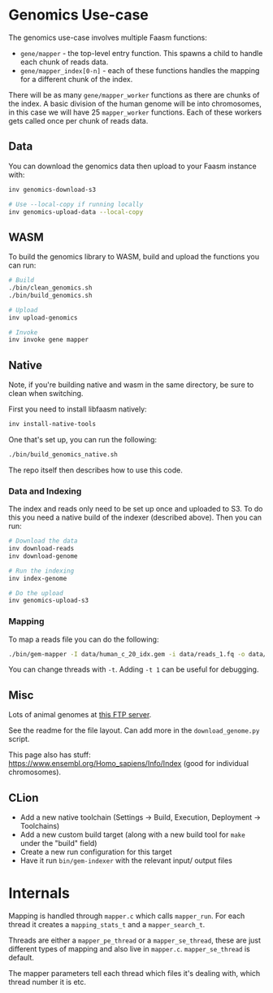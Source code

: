 # Genomics Use-case

The genomics use-case involves multiple Faasm functions:

- `gene/mapper` - the top-level entry function. This spawns a child to handle each chunk of reads data.
- `gene/mapper_index[0-n]` - each of these functions handles the mapping for a different chunk of the index.

There will be as many `gene/mapper_worker` functions as there are chunks of the index. A basic division of the human genome will be into chromosomes, in this case we will have 25 `mapper_worker` functions. Each of these workers gets called once per chunk of reads data.

## Data

You can download the genomics data then upload to your Faasm instance with:

```bash
inv genomics-download-s3

# Use --local-copy if running locally
inv genomics-upload-data --local-copy
```

## WASM

To build the genomics library to WASM, build and upload the functions you can run:

```bash
# Build
./bin/clean_genomics.sh
./bin/build_genomics.sh

# Upload
inv upload-genomics

# Invoke
inv invoke gene mapper
```

## Native

Note, if you're building native and wasm in the same directory, be sure to clean when switching.

First you need to install libfaasm natively:

```bash
inv install-native-tools
```

One that's set up, you can run the following:

```bash
./bin/build_genomics_native.sh
```

The repo itself then describes how to use this code.

### Data and Indexing

The index and reads only need to be set up once and uploaded to S3. To do this you need a native build of the indexer (described above). Then you can run:

```bash
# Download the data
inv download-reads
inv download-genome

# Run the indexing
inv index-genome

# Do the upload
inv genomics-upload-s3
```

### Mapping

To map a reads file you can do the following:

```bash
./bin/gem-mapper -I data/human_c_20_idx.gem -i data/reads_1.fq -o data/my_output.sam
```

You can change threads with `-t`. Adding `-t 1` can be useful for debugging.

## Misc

Lots of animal genomes at [this FTP server](ftp://ftp-trace.ncbi.nih.gov/genomes/).

See the readme for the file layout. Can add more in the `download_genome.py` script.

This page also has stuff: https://www.ensembl.org/Homo_sapiens/Info/Index (good for individual chromosomes).

## CLion

- Add a new native toolchain (Settings -> Build, Execution, Deployment -> Toolchains)
- Add a new custom build target (along with a new build tool for `make` under the "build" field)
- Create a new run configuration for this target
- Have it run `bin/gem-indexer` with the relevant input/ output files

# Internals

Mapping is handled through `mapper.c` which calls `mapper_run`. For each thread it creates a
`mapping_stats_t` and a `mapper_search_t`.

Threads are either a `mapper_pe_thread` or a `mapper_se_thread`, these are just different
types of mapping and also live in `mapper.c`. `mapper_se_thread` is default.

The mapper parameters tell each thread which files it's dealing with, which thread number
it is etc.
